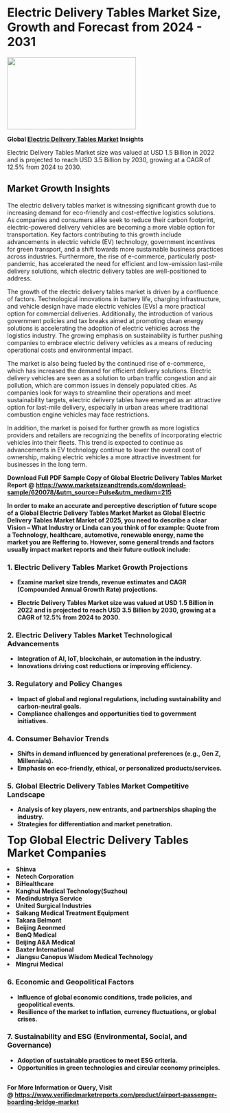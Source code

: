 <H1>Electric Delivery Tables Market Size, Growth and Forecast from 2024 - 2031</H1><img class="aligncenter size-medium wp-image-584254" src="https://thirdeyenews.in/wp-content/uploads/2024/09/Global-Market-Research-300x168.jpeg" alt="" width="300" height="168" /><p><strong>Global&nbsp;<a href="https://www.marketsizeandtrends.com/download-sample/620078/&amp;utm_source=Pulse&amp;utm_medium=215">Electric Delivery Tables Market</a> Insights</strong></p><p>Electric Delivery Tables Market size was valued at USD 1.5 Billion in 2022 and is projected to reach USD 3.5 Billion by 2030, growing at a CAGR of 12.5% from 2024 to 2030.</p><p><h2>Market Growth Insights</h2> <p>The electric delivery tables market is witnessing significant growth due to increasing demand for eco-friendly and cost-effective logistics solutions. As companies and consumers alike seek to reduce their carbon footprint, electric-powered delivery vehicles are becoming a more viable option for transportation. Key factors contributing to this growth include advancements in electric vehicle (EV) technology, government incentives for green transport, and a shift towards more sustainable business practices across industries. Furthermore, the rise of e-commerce, particularly post-pandemic, has accelerated the need for efficient and low-emission last-mile delivery solutions, which electric delivery tables are well-positioned to address.</p> <p><strong></strong></p> <p>The growth of the electric delivery tables market is driven by a confluence of factors. Technological innovations in battery life, charging infrastructure, and vehicle design have made electric vehicles (EVs) a more practical option for commercial deliveries. Additionally, the introduction of various government policies and tax breaks aimed at promoting clean energy solutions is accelerating the adoption of electric vehicles across the logistics industry. The growing emphasis on sustainability is further pushing companies to embrace electric delivery vehicles as a means of reducing operational costs and environmental impact.</p> <p>The market is also being fueled by the continued rise of e-commerce, which has increased the demand for efficient delivery solutions. Electric delivery vehicles are seen as a solution to urban traffic congestion and air pollution, which are common issues in densely populated cities. As companies look for ways to streamline their operations and meet sustainability targets, electric delivery tables have emerged as an attractive option for last-mile delivery, especially in urban areas where traditional combustion engine vehicles may face restrictions.</p> <p>In addition, the market is poised for further growth as more logistics providers and retailers are recognizing the benefits of incorporating electric vehicles into their fleets. This trend is expected to continue as advancements in EV technology continue to lower the overall cost of ownership, making electric vehicles a more attractive investment for businesses in the long term.</p> <p><strong></p><p><span class=""><strong>Download Full PDF Sample Copy of Global Electric Delivery Tables Market Report</strong> @ <a href="https://www.marketsizeandtrends.com/download-sample/620078/&amp;utm_source=Pulse&amp;utm_medium=215" target="_blank">https://www.marketsizeandtrends.com/download-sample/620078/&amp;utm_source=Pulse&amp;utm_medium=215</a></span></p><p>In order to make an accurate and perceptive description of future scope of a Global&nbsp;Electric Delivery Tables Market Market as Global&nbsp;Electric Delivery Tables Market Market of 2025, you need to describe a clear Vision &ndash; What Industry or Linda can you think of for example: Quote from a Technology, healthcare, automotive, renewable energy, name the market you are Reffering to. However, some general trends and factors usually impact market reports and their future outlook include:</p><h3>1.&nbsp;<strong>Electric Delivery Tables Market Growth Projections</strong></h3><ul><li>Examine market size trends, revenue estimates and CAGR (Compounded Annual Growth Rate) projections.</li><li><p>Electric Delivery Tables Market size was valued at USD 1.5 Billion in 2022 and is projected to reach USD 3.5 Billion by 2030, growing at a CAGR of 12.5% from 2024 to 2030.</p></li></ul><h3>2.&nbsp;<strong>Electric Delivery Tables Market Technological Advancements</strong></h3><ul><li>Integration of AI, IoT, blockchain, or automation in the industry.</li><li>Innovations driving cost reductions or improving efficiency.</li></ul><h3>3.&nbsp;<strong>Regulatory and Policy Changes</strong></h3><ul><li>Impact of global and regional regulations, including sustainability and carbon-neutral goals.</li><li>Compliance challenges and opportunities tied to government initiatives.</li></ul><h3>4.&nbsp;<strong>Consumer Behavior Trends</strong></h3><ul><li>Shifts in demand influenced by generational preferences (e.g., Gen Z, Millennials).</li><li>Emphasis on eco-friendly, ethical, or personalized products/services.</li></ul><h3>5.&nbsp;<strong>Global Electric Delivery Tables Market Competitive Landscape</strong></h3><ul><li>Analysis of key players, new entrants, and partnerships shaping the industry.</li><li>Strategies for differentiation and market penetration.</li></ul><p data-pm-slice="1 1 []"><span style="color: inherit; font-family: inherit; font-size: 25px;">Top Global Electric Delivery Tables Market Companies</span></p><div class="" data-test-id=""><p><li>Shinva</li><li> Netech Corporation</li><li> BiHealthcare</li><li> Kanghui Medical Technology(Suzhou)</li><li> Medindustriya Service</li><li> United Surgical Industries</li><li> Saikang Medical Treatment Equipment</li><li> Takara Belmont</li><li> Beijing Aeonmed</li><li> BenQ Medical</li><li> Beijing A&A Medical</li><li> Baxter International</li><li> Jiangsu Canopus Wisdom Medical Technology</li><li> Mingrui Medical</li></p></div><h3>6.&nbsp;<strong>Economic and Geopolitical Factors</strong></h3><ul><li>Influence of global economic conditions, trade policies, and geopolitical events.</li><li>Resilience of the market to inflation, currency fluctuations, or global crises.</li></ul><h3>7.&nbsp;<strong>Sustainability and ESG (Environmental, Social, and Governance)</strong></h3><ul><li>Adoption of sustainable practices to meet ESG criteria.</li><li>Opportunities in green technologies and circular economy principles.</li></ul><h2><strong style="font-size: 14px;">For More Information or Query, Visit @&nbsp;</strong><a style="background-color: #ffffff; font-size: 14px;" href="https://www.marketsizeandtrends.com/report/electric-delivery-tables-market/" target="_blank">https://www.verifiedmarketreports.com/product/airport-passenger-boarding-bridge-market</a></h2>
